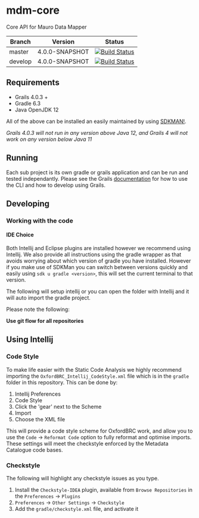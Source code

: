 # mdm-core
Core API for Mauro Data Mapper

| Branch | Version | Status |
| ------ | ------- | ------------ |
| master | 4.0.0-SNAPSHOT | [![Build Status](https://travis-ci.com/MauroDataMapper/mdm-core.svg?token=LJTgeDtbKGx14XtwJGoQ&branch=master)](https://travis-ci.com/MauroDataMapper/mdm-core) |
| develop | 4.0.0-SNAPSHOT | [![Build Status](https://travis-ci.com/MauroDataMapper/mdm-core.svg?token=LJTgeDtbKGx14XtwJGoQ&branch=develop)](https://travis-ci.com/MauroDataMapper/mdm-core) |

## Requirements

* Grails 4.0.3 +
* Gradle 6.3
* Java OpenJDK 12

All of the above can be installed an easily maintained by using [SDKMAN!](https://sdkman.io).

*Grails 4.0.3 will not run in any version above Java 12, and Grails 4 will not work on any version below Java 11* 

## Running

Each sub project is its own gradle or grails application and can be run and tested independantly.
Please see the Grails [documentation](http://docs.grails.org/latest/) for how to use the CLI and how to develop using Grails.

## Developing

### Working with the code

#### IDE Choice

Both Intellij and Eclipse plugins are installed however we recommend using Intellij.
We also provide all instructions using the gradle wrapper as that avoids worrying about which version of gradle you have installed.
However if you make use of SDKMan you can switch between versions quickly and easily using `sdk u gradle <version>`,
this will set the current terminal to that version.

The following will setup intellij or you can open the folder with Intellij and it will auto import the gradle project.

Please note the following:

**Use git flow for all repositories**

## Using Intellij

### Code Style 

To make life easier with the Static Code Analysis we highly recommend importing the `OxfordBRC_Intellij_CodeStyle.xml` file which is in the 
`gradle` folder in this repository.
This can be done by:

1. Intellij Preferences
1. Code Style
1. Click the 'gear' next to the Scheme
1. Import
1. Choose the XML file

This will provide a code style scheme for OxfordBRC work, and allow you to use the `Code` -> `Reformat Code` option to fully reformat
and optimise imports. 
These settings will meet the checkstyle enforced by the Metadata Catalogue code bases.

### Checkstyle

The following will highlight any checkstyle issues as you type.

1. Install the `Checkstyle-IDEA` plugin, available from `Browse Repositories` in the `Preferences` -> `Plugins`
1. `Preferences` -> `Other Settings` -> `Checkstyle`
1. Add the `gradle/checkstyle.xml` file, and activate it